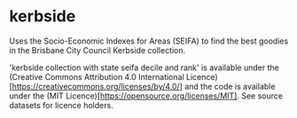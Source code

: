 # kerbside
Uses the Socio-Economic Indexes for Areas (SEIFA) to find the best goodies in the Brisbane City Council Kerbside collection. 

'kerbside collection with state seifa decile and rank' is available under the (Creative Commons Attribution 4.0 International Licence)[https://creativecommons.org/licenses/by/4.0/] and the code is available under the (MIT Licence)[https://opensource.org/licenses/MIT]. See source datasets for licence holders.